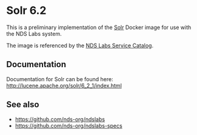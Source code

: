 # Solr 6.2

This is a preliminary implementation of the [Solr](http://lucene.apache.org/solr/) Docker image for use with the NDS Labs system. 

The image is referenced by the [NDS Labs Service Catalog](https://github.com/nds-org/ndslabs-specs).

## Documentation
Documentation for Solr can be found here: http://lucene.apache.org/solr/6_2_1/index.html

## See also
* https://github.com/nds-org/ndslabs
* https://github.com/nds-org/ndslabs-specs
